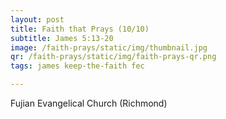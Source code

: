 ```yaml
---
layout: post
title: Faith that Prays (10/10)
subtitle: James 5:13-20
image: /faith-prays/static/img/thumbnail.jpg
qr: /faith-prays/static/img/faith-prays-qr.png
tags: james keep-the-faith fec

---
```

Fujian Evangelical Church (Richmond)

